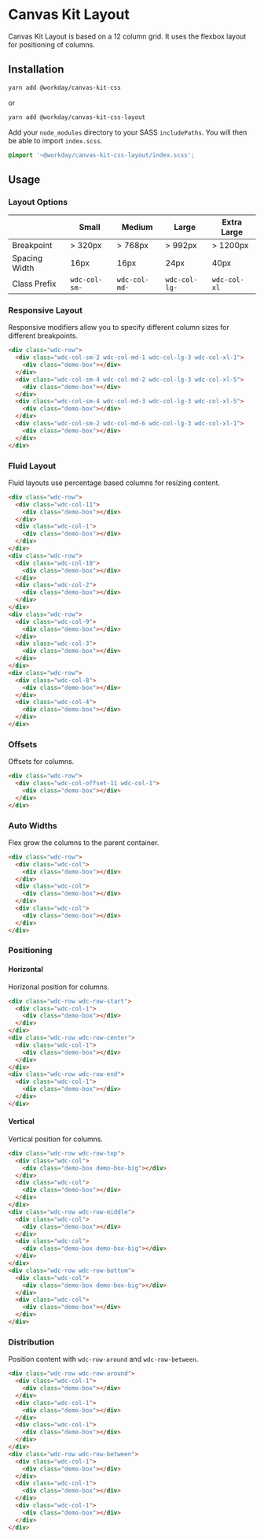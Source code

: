 # Canvas Kit Layout

Canvas Kit Layout is based on a 12 column grid. It uses the flexbox layout for positioning of
columns.

## Installation

```sh
yarn add @workday/canvas-kit-css
```

or

```sh
yarn add @workday/canvas-kit-css-layout
```

Add your `node_modules` directory to your SASS `includePaths`. You will then be able to import
`index.scss`.

```scss
@import '~@workday/canvas-kit-css-layout/index.scss';
```

## Usage

### Layout Options

|               | Small         | Medium        | Large         | Extra Large  |
| ------------- | ------------- | ------------- | ------------- | ------------ |
| Breakpoint    | > 320px       | > 768px       | > 992px       | > 1200px     |
| Spacing Width | 16px          | 16px          | 24px          | 40px         |
| Class Prefix  | `wdc-col-sm-` | `wdc-col-md-` | `wdc-col-lg-` | `wdc-col-xl` |

### Responsive Layout

Responsive modifiers allow you to specify different column sizes for different breakpoints.

```html
<div class="wdc-row">
  <div class="wdc-col-sm-2 wdc-col-md-1 wdc-col-lg-3 wdc-col-xl-1">
    <div class="demo-box"></div>
  </div>
  <div class="wdc-col-sm-4 wdc-col-md-2 wdc-col-lg-3 wdc-col-xl-5">
    <div class="demo-box"></div>
  </div>
  <div class="wdc-col-sm-4 wdc-col-md-3 wdc-col-lg-3 wdc-col-xl-5">
    <div class="demo-box"></div>
  </div>
  <div class="wdc-col-sm-2 wdc-col-md-6 wdc-col-lg-3 wdc-col-xl-1">
    <div class="demo-box"></div>
  </div>
</div>
```

### Fluid Layout

Fluid layouts use percentage based columns for resizing content.

```html
<div class="wdc-row">
  <div class="wdc-col-11">
    <div class="demo-box"></div>
  </div>
  <div class="wdc-col-1">
    <div class="demo-box"></div>
  </div>
</div>
<div class="wdc-row">
  <div class="wdc-col-10">
    <div class="demo-box"></div>
  </div>
  <div class="wdc-col-2">
    <div class="demo-box"></div>
  </div>
</div>
<div class="wdc-row">
  <div class="wdc-col-9">
    <div class="demo-box"></div>
  </div>
  <div class="wdc-col-3">
    <div class="demo-box"></div>
  </div>
</div>
<div class="wdc-row">
  <div class="wdc-col-8">
    <div class="demo-box"></div>
  </div>
  <div class="wdc-col-4">
    <div class="demo-box"></div>
  </div>
</div>
```

### Offsets

Offsets for columns.

```html
<div class="wdc-row">
  <div class="wdc-col-offset-11 wdc-col-1">
    <div class="demo-box"></div>
  </div>
</div>
```

### Auto Widths

Flex grow the columns to the parent container.

```html
<div class="wdc-row">
  <div class="wdc-col">
    <div class="demo-box"></div>
  </div>
  <div class="wdc-col">
    <div class="demo-box"></div>
  </div>
  <div class="wdc-col">
    <div class="demo-box"></div>
  </div>
</div>
```

### Positioning

#### Horizontal

Horizonal position for columns.

```html
<div class="wdc-row wdc-row-start">
  <div class="wdc-col-1">
    <div class="demo-box"></div>
  </div>
</div>
<div class="wdc-row wdc-row-center">
  <div class="wdc-col-1">
    <div class="demo-box"></div>
  </div>
</div>
<div class="wdc-row wdc-row-end">
  <div class="wdc-col-1">
    <div class="demo-box"></div>
  </div>
</div>
```

#### Vertical

Vertical position for columns.

```html
<div class="wdc-row wdc-row-top">
  <div class="wdc-col">
    <div class="demo-box demo-box-big"></div>
  </div>
  <div class="wdc-col">
    <div class="demo-box"></div>
  </div>
</div>
<div class="wdc-row wdc-row-middle">
  <div class="wdc-col">
    <div class="demo-box"></div>
  </div>
  <div class="wdc-col">
    <div class="demo-box demo-box-big"></div>
  </div>
</div>
<div class="wdc-row wdc-row-bottom">
  <div class="wdc-col">
    <div class="demo-box demo-box-big"></div>
  </div>
  <div class="wdc-col">
    <div class="demo-box"></div>
  </div>
</div>
```

### Distribution

Position content with `wdc-row-around` and `wdc-row-between`.

```html
<div class="wdc-row wdc-row-around">
  <div class="wdc-col-1">
    <div class="demo-box"></div>
  </div>
  <div class="wdc-col-1">
    <div class="demo-box"></div>
  </div>
  <div class="wdc-col-1">
    <div class="demo-box"></div>
  </div>
</div>
<div class="wdc-row wdc-row-between">
  <div class="wdc-col-1">
    <div class="demo-box"></div>
  </div>
  <div class="wdc-col-1">
    <div class="demo-box"></div>
  </div>
  <div class="wdc-col-1">
    <div class="demo-box"></div>
  </div>
</div>
```
